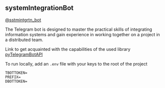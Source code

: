 ## systemIntegrationBot
[@sstmintgrtn_bot](https://t.me/sstmintgrtn_bot)

The Telegram bot is designed to master the practical skills of integrating information systems and gain experience in working together on a project in a distributed team.

Link to get acquainted with the capabilities of the used library [pyTelegramBotAPI](https://github.com/eternnoir/pyTelegramBotAPI)

To run locally, add an `.env` file with your keys to the root of the project
```
TBOTTOKEN=
PREFIX=
DBOTTOKEN=
```